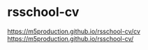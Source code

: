 # rsschool-cv
https://m5production.github.io/rsschool-cv/cv
https://m5production.github.io/rsschool-cv/

